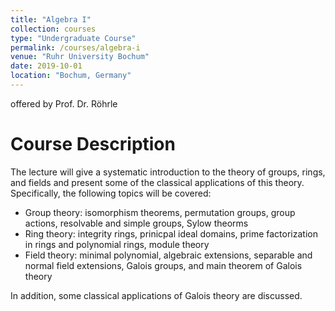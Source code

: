 ```yaml
---
title: "Algebra I"
collection: courses
type: "Undergraduate Course"
permalink: /courses/algebra-i
venue: "Ruhr University Bochum"
date: 2019-10-01
location: "Bochum, Germany"
---
```


offered by Prof. Dr. Röhrle

Course Description
======

The lecture will give a systematic introduction to the theory of groups, rings, and fields and present some of the classical applications of this theory.
Specifically, the following topics will be covered:

* Group theory: isomorphism theorems, permutation groups, group actions, resolvable and simple groups, Sylow theorms
* Ring theory: integrity rings, prinicpal ideal domains, prime factorization in rings and polynomial rings, module theory
* Field theory: minimal polynomial, algebraic extensions, separable and normal field extensions, Galois groups, and main theorem of Galois theory


In addition, some classical applications of Galois theory are discussed.

